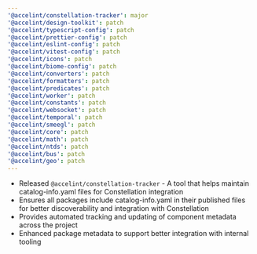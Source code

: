 ```yaml
---
'@accelint/constellation-tracker': major
'@accelint/design-toolkit': patch
'@accelint/typescript-config': patch
'@accelint/prettier-config': patch
'@accelint/eslint-config': patch
'@accelint/vitest-config': patch
'@accelint/icons': patch
'@accelint/biome-config': patch
'@accelint/converters': patch
'@accelint/formatters': patch
'@accelint/predicates': patch
'@accelint/worker': patch
'@accelint/constants': patch
'@accelint/websocket': patch
'@accelint/temporal': patch
'@accelint/smeegl': patch
'@accelint/core': patch
'@accelint/math': patch
'@accelint/ntds': patch
'@accelint/bus': patch
'@accelint/geo': patch
---
```


- Released `@accelint/constellation-tracker` - A tool that helps maintain catalog-info.yaml files for Constellation integration
- Ensures all packages include catalog-info.yaml in their published files for better discoverability and integration with Constellation
- Provides automated tracking and updating of component metadata across the project
- Enhanced package metadata to support better integration with internal tooling
